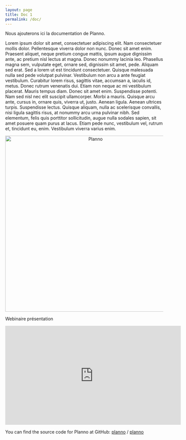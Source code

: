 ```yaml
---
layout: page
title: Doc 1
permalink: /doc/
---
```


Nous ajouterons ici la documentation de Planno.

Lorem ipsum dolor sit amet, consectetuer adipiscing elit. Nam consectetuer mollis dolor. Pellentesque viverra dolor non nunc. Donec sit amet enim. Praesent aliquet, neque pretium congue mattis, ipsum augue dignissim ante, ac pretium nisl lectus at magna. Donec nonummy lacinia leo. Phasellus magna sem, vulputate eget, ornare sed, dignissim sit amet, pede. Aliquam sed erat. Sed a lorem ut est tincidunt consectetuer. Quisque malesuada nulla sed pede volutpat pulvinar. Vestibulum non arcu a ante feugiat vestibulum. Curabitur lorem risus, sagittis vitae, accumsan a, iaculis id, metus. Donec rutrum venenatis dui. Etiam non neque ac mi vestibulum placerat. Mauris tempus diam. Donec sit amet enim. Suspendisse potenti. Nam sed nisl nec elit suscipit ullamcorper. Morbi a mauris. Quisque arcu ante, cursus in, ornare quis, viverra ut, justo. Aenean ligula. Aenean ultrices turpis. Suspendisse lectus. Quisque aliquam, nulla ac scelerisque convallis, nisi ligula sagittis risus, at nonummy arcu urna pulvinar nibh. Sed elementum, felis quis porttitor sollicitudin, augue nulla sodales sapien, sit amet posuere quam purus at lacus. Etiam pede nunc, vestibulum vel, rutrum et, tincidunt eu, enim. Vestibulum viverra varius enim. 

<center>
<img src='https://www.planno.fr/wp-content/uploads/2022/04/Planning_menu_website.png' alt='Planno' style='width:560px;'/>
</center>

Webinaire présentation

<center>
<iframe width="560" height="315" src="https://www.youtube.com/embed/rZCgfdz_eBU?si=LBO5bnSYLc-5Kc_Z" title="YouTube video player" frameborder="0" allow="accelerometer; autoplay; clipboard-write; encrypted-media; gyroscope; picture-in-picture; web-share" referrerpolicy="strict-origin-when-cross-origin" allowfullscreen></iframe>
</center>

You can find the source code for Planno at GitHub:
[planno][planno-organization] /
[planno](https://github.com/planningbiblio/planningbiblio)


[planno-organization]: https://github.com/planningbiblio
